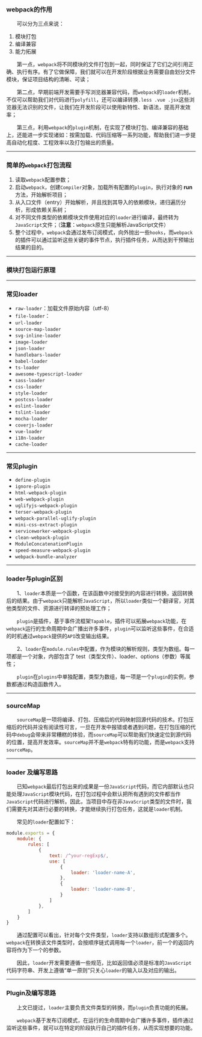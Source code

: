 ### webpack的作用

&emsp;&emsp;可以分为三点来说：

1. 模块打包
2. 编译兼容
3. 能力拓展

&emsp;&emsp;第一点，`webpack`将不同模块的文件打包到一起，同时保证了它们之间引用正确、执行有序。有了它做保障，我们就可以在开发阶段根据业务需要自由划分文件模块，保证项目结构的清晰、可读；

&emsp;&emsp;第二点，早期前端开发需要手写浏览器兼容代码，而`webpack`的`loader`机制，不仅可以帮助我们对代码进行`polyfill`，还可以编译转换`.less .vue .jsx`这些浏览器无法识别的文件，让我们在开发阶段可以使用新特性、新语法，提高开发效率；

&emsp;&emsp;第三点，利用`webpack`的`plugin`机制，在实现了模块打包、编译兼容的基础上，还能进一步实现诸如：按需加载、代码压缩等一系列功能，帮助我们进一步提高自动化程度、工程效率以及打包输出的质量。

---

### 简单的`webpack`打包流程

1. 读取`webpack`配置参数；
2. 启动`webpack`，创建`Compiler`对象，加载所有配置的`plugin`，执行对象的 **run** 方法，开始解析项目；
3. 从入口文件（entry）开始解析，并且找到其导入的依赖模块，递归遍历分析，形成依赖关系树；
4. 对不同文件类型的依赖模块文件使用对应的`loader`进行编译，最终转为`JavaScript`文件；（**注意**：`webpack`原生只能解析JavaScript文件）
5. 整个过程中，`webpack`会通过发布订阅模式，向外抛出一些`hooks`，而`webpack`的插件可以通过监听这些关键的事件节点，执行插件任务，从而达到干预输出结果的目的。

---

### 模块打包运行原理



---

### 常见loader

- `raw-loader`：加载文件原始内容（utf-8）
- `file-loader`：
- `url-loader`
- `source-map-loader`
- `svg-inline-loader`
- `image-loader`
- `json-loader`
- `handlebars-loader`
- `babel-loader`
- `ts-loader`
- `awesome-typescript-loader`
- `sass-loader`
- `css-loader`
- `style-loader`
- `postcss-loader`
- `eslint-loader`
- `tslint-loader`
- `mocha-loader`
- `coverjs-loader`
- `vue-loader`
- `i18n-loader`
- `cache-loader`

---

### 常见plugin

- `define-plugin`
- `ignore-plugin`
- `html-webpack-plugin`
- `web-webpack-plugin`
- `uglifyjs-webpack-plugin`
- `terser-webpack-plugin`
- `webpack-parallel-uglify-plugin`
- `mini-css-extract-plugin`
- `serviceworker-webpack-plugin`
- `clean-webpack-plugin`
- `ModuleConcatenationPlugin`
- `speed-measure-webpack-plugin`
- `webpack-bundle-analyzer`

---

### loader与plugin区别

&emsp;&emsp;1、`loader`本质是一个函数，在该函数中对接受到的内容进行转换，返回转换后的结果。由于`webpack`只能解析`JavaScript`，所以`loader`类似一个翻译官，对其他类型的文件、资源进行转译的预处理工作；

&emsp;&emsp;`plugin`是插件，基于事件流框架`Tapable`，插件可以拓展`webpack`功能，在`webpack`运行的生命周期中会广播出许多事件，`plugin`可以监听这些事件，在合适的时机通过`webpack`提供的`API`改变输出结果。

&emsp;&emsp;2、`loader`在`module.rules`中配置，作为模块的解析规则，类型为数组。每一项都是一个对象，内部包含了 test（类型文件）、loader、options（参数）等属性；

&emsp;&emsp;`plugin`在`plugins`中单独配置，类型为数组，每一项是一个`plugin`的实例，参数都通过构造函数传入。

---

### sourceMap

&emsp;&emsp;`sourceMap`是一项将编译、打包、压缩后的代码映射回源代码的技术。打包压缩后的代码并没有阅读性可言，一旦在开发中报错或者遇到问题，在打包压缩的代码中`debug`会带来非常糟糕的体验，而`sourceMap`可以帮助我们快速定位到源代码的位置，提高开发效率。`sourceMap`并不是`webpack`特有的功能，而是`webpack`支持`sourceMap`。

---

### loader 及编写思路

&emsp;&emsp;已知`webpack`最后打包出来的成果是一份`JavaScript`代码，而它内部默认也只能处理`JavaScript`模块代码，在打包过程中会默认把所有遇到的文件都当作`JavaScript`代码进行解析。因此，当项目中存在非`JavaScript`类型的文件时，我们需要先对其进行必要的转换，才能继续执行打包任务，这就是`loader`机制。

&emsp;&emsp;常见的`loader`配置如下：

```javascript
module.exports = {
    module: {
        rules: [
            {
                text: /^your-regExp$/,
                use: [
                    {
                        loader: 'loader-name-A',
                    },
                    {
                        loader: 'loader-name-B',
                    }
                ]
            },
        ]
    }
}
```

&emsp;&emsp;通过配置可以看出，针对每个文件类型，`loader`支持以数组形式配置多个。`webpack`在转换该文件类型时，会按顺序链式调用每一个`loader`，前一个的返回内容将作为下一个的参数。

&emsp;&emsp;因此，`loader`开发需要遵循一些规范，比如返回值必须是标准的`JavaScript`代码字符串、开发上遵循“单一原则”只关心`loader`的输入以及对应的输出。

---

### Plugin及编写思路

&emsp;&emsp;上文已提过，`loader`主要负责文件类型的转换，而`plugin`负责功能的拓展。

&emsp;&emsp;`webpack`基于发布订阅模式，在运行的生命周期中会广播许多事件，插件通过监听这些事件，就可以在特定的阶段执行自己的插件任务，从而实现想要的功能。